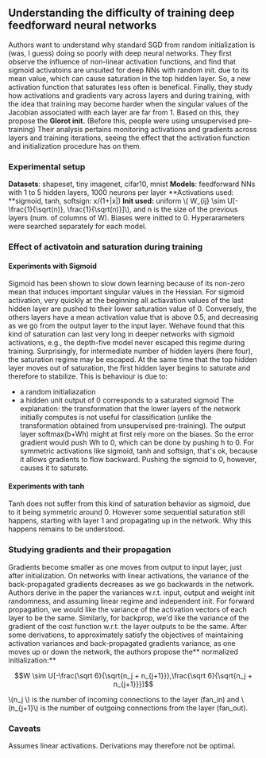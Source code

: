 ## Understanding the difficulty of training deep feedforward neural networks

Authors want to understand why standard SGD from random initialization is (was, I guess) doing so poorly with deep neural networks. They first observe the influence of non-linear activation functions, and find that sigmoid activatoins are unsuited for deep NNs with random init. due to its mean value, which can cause saturation in the top hidden layer. So, a new activation function that saturates less often is benefical. Finally, they study how activations and gradients vary across layers and during training, with the idea that training may become harder when the singular values of the Jacobian associated with each layer are far from 1. Based on this, they propose the **Glorot init.**
(Before this, people were using unsupervised pre-training)
Their analysis pertains monitoring activations and gradients across layers and training iterations, seeing the effect that the activation function and initialization procedure has on them. 

### Experimental setup
**Datasets**: shapeset, tiny imagenet, cifar10, mnist
**Models**: feedforward NNs with 1 to 5 hidden layers, 1000 neurons per layer
**Activations used: **sigmoid, tanh, softsign: x/(1+|x|)
**Init used:** uniform \\( W_{ij} \sim U[-\frac{1}{\sqrt(n)}, \frac{1}{\sqrt(n)}]\\), and n is the size of the previous layers (num. of columns of W). Biases were initted to 0.
Hyperarameters were searched separately for each model. 

### Effect of activatoin and saturation during training
#### Experiments with Sigmoid
Sigmoid has been shown to slow down learning because of its non-zero mean that induces important singular values in the Hessian. 
For sigmoid activation, very quickly at the beginning all actiavation values of the last hidden layer are pushed to their lower saturation value of 0. Conversely, the others layers have a mean activation value that is above 0.5, and decreasing as we go from the output layer to the input layer. Wehave found that this kind of saturation can last very long in deeper networks with sigmoid activations, e.g., the depth-five model never escaped this regime during training. Surprisingly, for intermediate number of hidden layers (here four), the saturation regime may be escaped. At the same time that the top hidden layer moves out of saturation, the first hidden layer begins to saturate and therefore to stabilize.
This is behaviour is due to:

- a random initialiazation
- a hidden unit output of 0 corresponds to a saturated sigmoid
The explanation: the transformation that the lower layers of the network initially computes is not useful for classification (unlike the transformation obtained from unsupervised pre-training). The output layer softmax(b+Wh) might at first rely more on the biases. So the error gradient would push Wh to 0, which can be done by pushing h to 0. For symmetric activations like sigmoid, tanh and softsign, that's ok, because it allows gradients to flow backward. Pushing the sigmoid to 0, however, causes it to saturate.

#### Experiments with tanh
Tanh does not suffer from this kind of saturation behavior as sigmoid, due to it being symmetric around 0. However some sequential saturation still happens, starting with layer 1 and propagating up in the network. Why this happens remains to be understood.

### Studying gradients and their propagation
Gradients become smaller as one moves from output to input layer, just after initialization. On networks with linear activations, the variance of the back-propagated gradients decreases as we go backwards in the network. 
Authors derive in the paper the variances w.r.t. input, output and weight init randomness, and assuming linear regime and independent init. 
For forward propagation, we would like the variance of the activation vectors of each layer to be the same. Similarly, for backprop, we'd like the variance of the gradient of the cost function w.r.t. the layer outputs to be the same. After some derivations, to approximately satisfy the objectives of maintaining activation variances and back-propagated gradients variance, as one moves up or down the network, the authors propose the** normalized initialization:**

$$W \sim  U[-\frac{\sqrt 6}{\sqrt{n_j + n_{j+1}}},\frac{\sqrt 6}{\sqrt{n_j + n_{j+1}}}]$$

\\(n_j \\) is the number of incoming connections to the layer (fan_in) and \\(n_{j+1}\\) is the number of outgoing connections from the layer (fan_out).
### Caveats
Assumes linear activations. Derivations may therefore not be optimal.